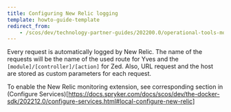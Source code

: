 ```yaml
---
title: Configuring New Relic logging
template: howto-guide-template
redirect_from:
    - /scos/dev/technology-partner-guides/202200.0/operational-tools-monitoring-legal-etc/new-relic/configuring-new-relic-logging.html
---
```



Every request is automatically logged by New Relic. The name of the requests will be the name of the used route for Yves and the `[module]/[controller]/[action]` for Zed. Also, URL request and the host are stored as custom parameters for each request.

To enable the New Relic monitoring extension, see corresponding section in (Configure Services)[https://docs.spryker.com/docs/scos/dev/the-docker-sdk/202212.0/configure-services.html#local-configure-new-relic]
